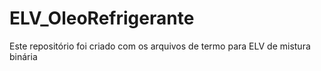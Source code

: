 # ELV_OleoRefrigerante
Este repositório foi criado com os arquivos de termo para ELV de mistura binária

